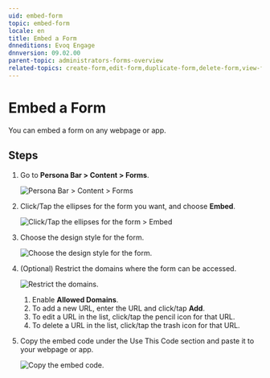 ```yaml
---
uid: embed-form
topic: embed-form
locale: en
title: Embed a Form
dnneditions: Evoq Engage
dnnversion: 09.02.00
parent-topic: administrators-forms-overview
related-topics: create-form,edit-form,duplicate-form,delete-form,view-form-responses
---
```


# Embed a Form

You can embed a form on any webpage or app.

## Steps

1.  Go to **Persona Bar \> Content \> Forms**.
    
    ![Persona Bar > Content > Forms](/images/scr-pbar-host-Content-E91.png)
    
2.  Click/Tap the ellipses for the form you want, and choose **Embed**.
    
      
    
    ![Click/Tap the ellipses for the form > Embed](/images/scr-Forms-List-ellipsesmenu-Embed.png)
    
      
    
3.  Choose the design style for the form.
    
      
    
    ![Choose the design style for the form.](/images/scr-SelectFormStyle.png)
    
      
    

4.  (Optional) Restrict the domains where the form can be accessed.
    
      
    
    ![Restrict the domains.](/images/scr-Form-EmbedCode-AllowedDomains.png)
    
      
    
    1.  Enable **Allowed Domains**.
    2.  To add a new URL, enter the URL and click/tap **Add**.
    3.  To edit a URL in the list, click/tap the pencil icon for that URL.
    4.  To delete a URL in the list, click/tap the trash icon for that URL.
5.  Copy the embed code under the Use This Code section and paste it to your webpage or app.
    
      
    
    ![Copy the embed code.](/images/scr-Form-EmbedCode-UseThisCode.png)